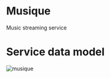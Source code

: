 # Musique
Music streaming service
# Service data model
![musique](https://user-images.githubusercontent.com/71068953/172895314-b06186ae-75b7-4ceb-91e0-1df3f3e424e9.png)
